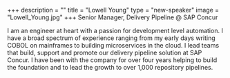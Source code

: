 +++
description = ""
title = "Lowell Young"
type = "new-speaker"
image = "Lowell_Young.jpg"
+++
Senior Manager, Delivery Pipeline @ SAP Concur

I am an engineer at heart with a passion for development level automation. I have a broad spectrum of experience ranging from my early days writing COBOL on mainframes to building microservices in the cloud. I lead teams that build, support and promote our delivery pipeline solution at SAP Concur. I have been with the company for over four years helping to build the foundation and to lead the growth to over 1,000 repository pipelines.